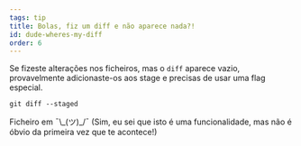```yaml
---
tags: tip
title: Bolas, fiz um diff e não aparece nada?!
id: dude-wheres-my-diff
order: 6
---
```


Se fizeste alterações nos ficheiros, mas o `diff` aparece vazio, provavelmente adicionaste-os aos stage e precisas de usar uma flag especial.

```git
git diff --staged
```

Ficheiro em &macr;\\\_(ツ)\_/&macr; (Sim, eu sei que isto é uma funcionalidade, mas não é óbvio da primeira vez que te acontece!)


